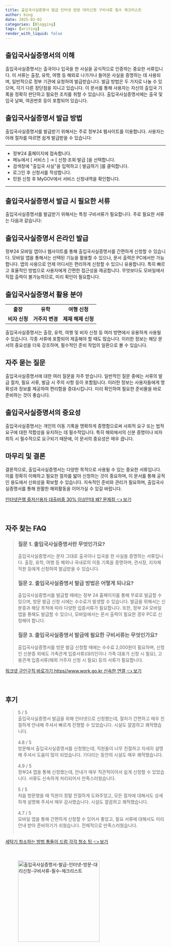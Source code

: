 ```yaml
---
title: 출입국사실증명서 발급 인터넷 방문 대리신청 구비서류 필수 체크리스트
author: bing
date: 2025-02-02
categories: [Blogging]
tags: [writing]
render_with_liquid: false
---
```



<h2 id='출입국사실증명서의 이해'>출입국사실증명서의 이해</h2>

<p>출입국사실증명서는 출국이나 입국을 한 사실을 공식적으로 인증하는 중요한 서류입니다. 이 서류는 출장, 유학, 여행 등 해외로 나가거나 들어온 사실을 증명하는 데 사용되며, 일반적으로 정부 기관에 요청하여 발급받습니다. 발급 방법은 두 가지로 나눌 수 있으며, 각기 다른 장단점을 지니고 있습니다. 이 문서를 통해 사용자는 자신의 출입국 기록을 정확히 판단하고 필요한 조치를 취할 수 있습니다. 출입국사실증명서에는 출국 및 입국 날짜, 여권번호 등이 포함되어 있습니다.</p>

<h2 id='출입국사실증명서 발급 방법'>출입국사실증명서 발급 방법</h2>

<p>출입국사실증명서를 발급받기 위해서는 주로 정부24 웹사이트를 이용합니다. 사용자는 아래 절차를 따르면 쉽게 발급받을 수 있습니다:</p>

<hr />

<ul>
    <li>정부24 홈페이지에 접속합니다.</li>
    <li>메뉴에서 [ 서비스 ] → [ 신청·조회·발급 ]을 선택합니다.</li>
    <li>검색창에 "출입국 사실"을 입력하고 [ 발급하기 ]를 클릭합니다.</li>
    <li>로그인 후 신청서를 작성합니다.</li>
    <li>민원 신청 후 MyGOV에서 서비스 신청내역을 확인합니다.</li>
</ul>

<hr />

<h2 id='출입국사실증명서 발급 시 필요한 서류'>출입국사실증명서 발급 시 필요한 서류</h2>

<p>출입국사실증명서를 발급받기 위해서는 특정 구비서류가 필요합니다. 주로 필요한 서류는 다음과 같습니다:</p>

<h2 id='출입국사실증명서 온라인 발급'>출입국사실증명서 온라인 발급</h2>

<p>정부24 모바일 앱이나 웹사이트를 통해 출입국사실증명서를 간편하게 신청할 수 있습니다. 모바일 앱을 통해서는 선택된 기능을 활용할 수 있으나, 문서 출력은 PC에서만 가능합니다. 앱의 사용으로 언제 어디서든 편리하게 신청할 수 있으니 유용합니다. 특히 빠르고 효율적인 방법으로 사용자에게 간편한 접근성을 제공합니다. 무엇보다도 모바일에서 직접 출력이 불가능하므로, 미리 확인이 필요합니다.</p>

<h2 id='출입국사실증명서 활용 분야'>출입국사실증명서 활용 분야</h2>

<table>
    <tr>
        <td style="text-align: center; height: 17px;"><b>출장</b></td>
        <td style="text-align: center; height: 17px;"><b>유학</b></td>
        <td style="text-align: center; height: 17px;"><b>여행 신청</b></td>
    </tr>
    <tr>
        <td style="text-align: center; height: 17px;"><b>비자 신청</b></td>
        <td style="text-align: center; height: 17px;"><b>거주지 변경</b></td>
        <td style="text-align: center; height: 17px;"><b>제재 해제 신청</b></td>
    </tr>
</table>

<p>출입국사실증명서는 출장, 유학, 여행 및 비자 신청 등 여러 방면에서 유용하게 사용될 수 있습니다. 각종 서류에 포함되어 제출해야 할 때도 많습니다. 이러한 정보는 해당 문서의 중요성을 더욱 강조하며, 필수적인 준비 작업의 일환으로 볼 수 있습니다.</p>

<h2 id='자주 묻는 질문'>자주 묻는 질문</h2>

<p>출입국사실증명서에 대한 여러 질문을 자주 받습니다. 일반적인 질문 중에는 서류의 발급 절차, 필요 서류, 발급 시 주의 사항 등이 포함됩니다. 이러한 정보는 사용자들에게 명확성과 정보를 제공하여 편리함을 증대시킵니다. 미리 확인하여 필요한 준비물을 바로 준비하는 것이 좋습니다.</p>

<h2 id='출입국사실증명서의 중요성'>출입국사실증명서의 중요성</h2>

<p>출입국사실증명서는 개인의 이동 기록을 명확하게 증명함으로써 사회적 요구 또는 법적 요구에 대한 적합성을 유지하는 데 필수적입니다. 특히 해외에서의 신분 증명이나 비자 취득 시 필수적으로 요구되기 때문에, 이 문서의 중요성은 매우 큽니다.</p>

<h2 id='마무리 및 결론'>마무리 및 결론</h2>

<p>결론적으로, 출입국사실증명서는 다양한 목적으로 사용될 수 있는 중요한 서류입니다. 이를 정확히 이해하고 필요한 절차를 밟아 신청하는 것이 중요하며, 이 문서를 통해 공적인 용도에서 신뢰성을 확보할 수 있습니다. 지속적인 준비와 관리가 필요하며, 출입국사실증명서를 통해 원활한 해외활동을 이어가실 수 있길 바랍니다.</p>


<p><a class="click-button" title="인터넷은행 중저신용자 대출비중 30% 이상인데 왜? 문제점" href="https://adkhouse.github.io/posts/%EC%9D%B8%ED%84%B0%EB%84%B7%EC%9D%80%ED%96%89-%EC%A4%91%EC%A0%80%EC%8B%A0%EC%9A%A9%EC%9E%90-%EB%8C%80%EC%B6%9C%EB%B9%84%EC%A4%91-30-%EC%9D%B4%EC%83%81%EC%9D%B8%EB%8D%B0-%EC%99%9C-%EB%AC%B8%EC%A0%9C%EC%A0%90/" rel="dofollow">인터넷은행 중저신용자 대출비중 30% 이상인데 왜? 문제점 👈 보기</a></p><br>
<h2 id='자주_찾는_FAQ'>자주 찾는 FAQ</h2>
<div itemscope="" itemtype="https://schema.org/FAQPage"> 
<blockquote> 
<div itemscope="" itemprop="mainEntity" itemtype="https://schema.org/Question"> 
<h3 itemprop="name">질문 1. 출입국사실증명서란 무엇인가요?</h3> 
<div itemscope="" itemprop="acceptedAnswer" itemtype="https://schema.org/Answer"> 
<span itemprop="text"> 
<p>출입국사실증명서는 문자 그대로 출국이나 입국을 한 사실을 증명하는 서류입니다. 출장, 유학, 여행 등 해외나 국내로의 이동 기록을 증명하며, 관서장, 지자체 직원 등에게 신청하여 발급받을 수 있습니다.</p> 
</span> 
</div> 
</div> 
<div itemscope="" itemprop="mainEntity" itemtype="https://schema.org/Question"> 
<h3 itemprop="name">질문 2. 출입국사실증명서 발급 방법은 어떻게 되나요?</h3> 
<div itemscope="" itemprop="acceptedAnswer" itemtype="https://schema.org/Answer"> 
<span itemprop="text"> 
<p>출입국사실증명서를 발급할 때에는 정부 24 홈페이지를 통해 무료로 발급할 수 있으며, 방문 발급 신청 시에는 수수료가 발생할 수 있습니다. 발급을 위해서는 신분증과 해당 목적에 따라 다양한 입증서류가 필요합니다. 또한, 정부 24 모바일 앱을 통해도 발급할 수 있으나, 모바일에서는 문서 출력이 필요한 경우 PC로 신청해야 합니다.</p> 
</span> 
</div> 
</div> 
<div itemscope="" itemprop="mainEntity" itemtype="https://schema.org/Question"> 
<h3 itemprop="name">질문 3. 출입국사실증명서 발급에 필요한 구비서류는 무엇인가요?</h3> 
<div itemscope="" itemprop="acceptedAnswer" itemtype="https://schema.org/Answer"> 
<span itemprop="text"> 
<p>출입국사실증명서를 방문 발급 신청할 때에는 수수료 2,000원이 필요하며, 신청인 신분증 외에도 가족관계 입증서류(대리인이나 가족 대표가 신청 시 필요), 고용관계 입증서류(해외 거주자 신청 시 필요) 등의 서류가 필요합니다.</p> 
</span> 
</div> 
</div> 
</blockquote> 
</div>
<p><a class="click-button" title="워크넷 구인구직 바로가기 https//www.work.go.kr 신속한 연결" href="https://adkhouse.github.io/posts/%EC%9B%8C%ED%81%AC%EB%84%B7-%EA%B5%AC%EC%9D%B8%EA%B5%AC%EC%A7%81-%EB%B0%94%EB%A1%9C%EA%B0%80%EA%B8%B0-httpswww.work.go.kr-%EC%8B%A0%EC%86%8D%ED%95%9C-%EC%97%B0%EA%B2%B0/" rel="dofollow">워크넷 구인구직 바로가기 https//www.work.go.kr 신속한 연결 👈 보기</a></p><br>
<h2 id='후기'>후기</h2>
<div itemscope itemtype="https://schema.org/Product">
  <blockquote>
  <div itemprop="review" itemscope itemtype="https://schema.org/Review">
      <div itemprop="reviewRating" itemscope itemtype="https://schema.org/Rating"> <span itemprop="ratingValue">5</span> / <span itemprop="bestRating">5</span> </div>
      <span itemprop="reviewBody">출입국사실증명서 발급을 위해 인터넷으로 신청했는데, 절차가 간편하고 매우 친절하게 안내해 주셔서 빠르게 진행할 수 있었습니다. 시설도 깔끔하고 쾌적했습니다.</span>
  </div>
  <br>
  <div itemprop="review" itemscope itemtype="https://schema.org/Review">
      <div itemprop="reviewRating" itemscope itemtype="https://schema.org/Rating"> <span itemprop="ratingValue">4.8</span> / <span itemprop="bestRating">5</span> </div>
      <span itemprop="reviewBody">방문해서 출입국사실증명서를 신청했는데, 직원들이 너무 친절하고 자세히 설명해 주셔서 도움이 많이 되었습니다. 기다리는 동안의 시설도 매우 쾌적했습니다.</span>
  </div>
  <br>
  <div itemprop="review" itemscope itemtype="https://schema.org/Review">
      <div itemprop="reviewRating" itemscope itemtype="https://schema.org/Rating"> <span itemprop="ratingValue">4.9</span> / <span itemprop="bestRating">5</span> </div>
      <span itemprop="reviewBody">정부24 앱을 통해 신청했는데, 안내가 매우 직관적이어서 쉽게 신청할 수 있었습니다. 서류도 신속하게 처리되어서 만족스러웠습니다.</span>
  </div>
  <br>
  <div itemprop="review" itemscope itemtype="https://schema.org/Review">
      <div itemprop="reviewRating" itemscope itemtype="https://schema.org/Rating"> <span itemprop="ratingValue">5</span> / <span itemprop="bestRating">5</span> </div>
      <span itemprop="reviewBody">처음 방문했을 때 직원이 정말 친절하게 도와주었고, 모든 절차에 대해서도 상세하게 설명해 주셔서 매우 감사했습니다. 시설도 깔끔하고 쾌적했습니다.</span>
  </div>
  <br>
  <div itemprop="review" itemscope itemtype="https://schema.org/Review">
      <div itemprop="reviewRating" itemscope itemtype="https://schema.org/Rating"> <span itemprop="ratingValue">4.7</span> / <span itemprop="bestRating">5</span> </div>
      <span itemprop="reviewBody">모바일 앱을 통해 간편하게 신청할 수 있어서 좋았고, 필요 서류에 대해서도 미리 안내 받아 준비하기가 쉬웠습니다. 전체적으로 만족스러웠습니다.</span>
  </div>
  <br>
  </blockquote>
</div>
<p><a class="click-button" title="세탁기 청소하는 방법 통돌이 드럼 각각 청소 팁" href="https://adkhouse.github.io/posts/%EC%84%B8%ED%83%81%EA%B8%B0-%EC%B2%AD%EC%86%8C%ED%95%98%EB%8A%94-%EB%B0%A9%EB%B2%95-%ED%86%B5%EB%8F%8C%EC%9D%B4-%EB%93%9C%EB%9F%BC-%EA%B0%81%EA%B0%81-%EC%B2%AD%EC%86%8C-%ED%8C%81/" rel="dofollow">세탁기 청소하는 방법 통돌이 드럼 각각 청소 팁 👈 보기</a></p><br>
<figure class="image"><img src="https://adkhouse.github.io/assets/img/thumbnail/출입국사실증명서-발급-인터넷-방문-대리신청-구비서류-필수-체크리스트.webp" alt="출입국사실증명서-발급-인터넷-방문-대리신청-구비서류-필수-체크리스트" width="256" height="256"></figure>